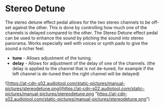 # Stereo Detune

The stereo detune effect pedal allows for the two stereo channels to be
off-set against the other. This is done by controlling how much one of
the channels is delayed compared to the other. The Stereo Detune effect
pedal can be used to enhance the sound by pitching the sound into stereo
panorama. Works especially well with voices or synth pads to give the
sound a richer feel.

  - **tune** - Allows adjustment of the tuning.
  - **delay** - Allows for adjustment of the delay of one of the
    channels. (the delay is applied to the channel that is not de-tuned,
    for example if the left channel is de-tuned then the right channel
    will be delayed)

![https://at-cdn-s02.audiotool.com/static-pictures/manual-pictures/stereodetune.png](https://at-cdn-s02.audiotool.com/static-pictures/manual-pictures/stereodetune.png
"https://at-cdn-s02.audiotool.com/static-pictures/manual-pictures/stereodetune.png")
